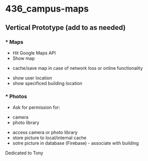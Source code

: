# 436_campus-maps

## Vertical Prototype (add to as needed)
### * Maps
* Hit Google Maps API
* Show map
- cache/save map in case of network loss or online functionality
* show user location
* show specificed building location

### * Photos
* Ask for permission for:
- camera
- photo library
* access camera or photo library
* store picture to local/internal cache
* sotre picture in database (Firebase) - associate with building

Dedicated to Tony
